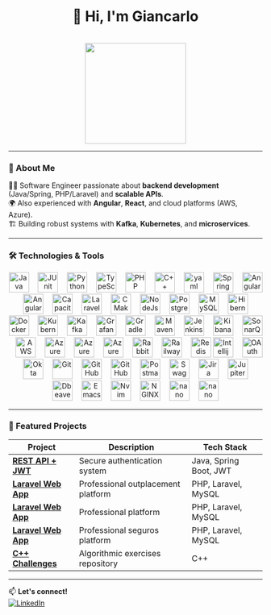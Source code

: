 <h1 align="center">👋 Hi, I'm Giancarlo</h1></br>


<div align="center">
  <img height="200" src="https://media.giphy.com/media/26tn33aiTi1jkl6H6/giphy.gif" />
</div>

---

### 🚀 About Me

👨‍💻 Software Engineer passionate about **backend development** (Java/Spring, PHP/Laravel) and **scalable APIs**.  
🌍 Also experienced with **Angular**, **React**, and cloud platforms (AWS, Azure).  
🏗️ Building robust systems with **Kafka**, **Kubernetes**, and **microservices**.

---

### 🛠️ Technologies & Tools

<div align="center">

  <!-- Lenguajes -->
  <img src="https://cdn.jsdelivr.net/gh/devicons/devicon@latest/icons/java/java-original-wordmark.svg" height="40" alt="Java" />
  <img width="10"/>
  <img src="https://cdn.jsdelivr.net/gh/devicons/devicon@latest/icons/junit/junit-plain-wordmark.svg" height="40" alt="JUnit" />
  <img width="10"/>
  <img src="https://cdn.jsdelivr.net/gh/devicons/devicon@latest/icons/python/python-original.svg" height="40" alt="Python" />
  <img width="10"/>          
  <img src="https://skillicons.dev/icons?i=typescript" height="40" alt="TypeScript" />
  <img width="10"/>
  <img src="https://cdn.jsdelivr.net/gh/devicons/devicon/icons/php/php-original.svg" height="40" alt="PHP" />
  <img width="10"/>
  <img src="https://cdn.jsdelivr.net/gh/devicons/devicon@latest/icons/cplusplus/cplusplus-original.svg" height="40" alt="C++" />
  <img width="10"/> 
  <img src="https://cdn.jsdelivr.net/gh/devicons/devicon@latest/icons/yaml/yaml-original.svg" height="40" alt="yaml" />
  <img width="10"/>
  <img src="https://cdn.jsdelivr.net/gh/devicons/devicon@latest/icons/spring/spring-original-wordmark.svg" height="40" alt="Spring" />
  <img width="10"/>
  <img src="https://cdn.jsdelivr.net/gh/devicons/devicon@latest/icons/angular/angular-original.svg" height="40" alt="Angular" />
  <img width="10"/>
  <img src="https://cdn.jsdelivr.net/gh/devicons/devicon@latest/icons/angularmaterial/angularmaterial-original.svg" height="40" alt="Angular Material" />
  <img width="10"/>
  <img src="https://cdn.jsdelivr.net/gh/devicons/devicon@latest/icons/capacitor/capacitor-original.svg"  height="40" alt="Capacitor" />
  <img width="10"/>
  <img src="https://cdn.simpleicons.org/laravel/FF2D20" height="40" alt="Laravel" />
  <img width="10"/>       
  <img src="https://cdn.jsdelivr.net/gh/devicons/devicon@latest/icons/cmake/cmake-original.svg" height="40" alt="CMake" />  
  <img width="10"/>
  <img src="https://cdn.jsdelivr.net/gh/devicons/devicon@latest/icons/nodejs/nodejs-original-wordmark.svg" height="40" alt="NodeJs" />
                  

  <!-- Bases de datos -->
  <img width="10"/>
  <img src="https://cdn.jsdelivr.net/gh/devicons/devicon/icons/postgresql/postgresql-original.svg" height="40" alt="PostgreSQL" />
  <img width="10"/>
  <img src="https://cdn.jsdelivr.net/gh/devicons/devicon/icons/mysql/mysql-original.svg" height="40" alt="MySQL" />
  <img width="10"/>
  <img src="https://cdn.jsdelivr.net/gh/devicons/devicon@latest/icons/hibernate/hibernate-original-wordmark.svg" height="40" alt="Hibernate" />

  <!-- DevOps -->
  <img width="10"/>
  <img src="https://cdn.jsdelivr.net/gh/devicons/devicon/icons/docker/docker-original.svg" height="40" alt="Docker" />
  <img width="10"/>
  <img src="https://cdn.jsdelivr.net/gh/devicons/devicon/icons/kubernetes/kubernetes-plain.svg" height="40" alt="Kubernetes" />
  <img width="10"/>
  <img src="https://cdn.simpleicons.org/apachekafka/231F20" height="40" alt="Kafka" />
  <img width="10"/>
  <img src="https://cdn.jsdelivr.net/gh/devicons/devicon@latest/icons/grafana/grafana-plain-wordmark.svg" height="40" alt="Grafana" />
  <img width="10"/>
  <img src="https://cdn.jsdelivr.net/gh/devicons/devicon@latest/icons/gradle/gradle-original.svg" height="40" alt="Gradle" />
  <img width="10"/>  
  <img src="https://cdn.jsdelivr.net/gh/devicons/devicon@latest/icons/maven/maven-original-wordmark.svg" height="40" alt="Maven" />
  <img width="10"/>  
  <img src="https://cdn.jsdelivr.net/gh/devicons/devicon@latest/icons/jenkins/jenkins-original.svg" height="40" alt="Jenkins" />
  <img width="10"/>
  <img src="https://cdn.jsdelivr.net/gh/devicons/devicon@latest/icons/kibana/kibana-original-wordmark.svg" height="40" alt="Kibana" />
  <img width="10"/>
  <img src="https://cdn.jsdelivr.net/gh/devicons/devicon@latest/icons/sonarqube/sonarqube-original-wordmark.svg" height="40" alt="SonarQube" />
        
  <!-- Cloud -->
  <img width="10"/>
  <img src="https://skillicons.dev/icons?i=aws" height="40" alt="AWS" />
  <img width="10"/>
  <img src="https://skillicons.dev/icons?i=azure" height="40" alt="Azure" />
  <img width="10"/>
  <img src="https://cdn.jsdelivr.net/gh/devicons/devicon@latest/icons/azuresqldatabase/azuresqldatabase-original.svg" height="40" alt="Azure SQL" />
  <img width="10"/>
  <img src="https://cdn.jsdelivr.net/gh/devicons/devicon@latest/icons/azuredevops/azuredevops-original.svg" height="40" alt="Azure DevOps" />
  <img width="10"/>  
  <img src="https://cdn.jsdelivr.net/gh/devicons/devicon@latest/icons/rabbitmq/rabbitmq-original-wordmark.svg" height="40" alt="RabbitMQ" />
  <img width="10"/>
  <img src="https://cdn.jsdelivr.net/gh/devicons/devicon@latest/icons/railway/railway-original-wordmark.svg" height="40" alt="Railway" />
  <img width="10"/>
  <img src="https://cdn.jsdelivr.net/gh/devicons/devicon@latest/icons/redis/redis-plain-wordmark.svg" height="40" alt="Redis" />

  <!-- Herramientas -->
  <img src="https://cdn.jsdelivr.net/gh/devicons/devicon@latest/icons/intellij/intellij-original.svg" height="40" alt="Intellij" />
  <img width="10"/>
  <img src="https://cdn.jsdelivr.net/gh/devicons/devicon@latest/icons/oauth/oauth-original.svg" height="40" alt="OAuth" />
  <img width="10"/> 
  <img src="https://cdn.jsdelivr.net/gh/devicons/devicon@latest/icons/okta/okta-original-wordmark.svg" height="40" alt="Okta" />
  <img width="10"/>
  <img src="https://skillicons.dev/icons?i=git" height="40" alt="Git" />
  <img width="10"/>
  <img src="https://skillicons.dev/icons?i=github" height="40" alt="GitHub" />
  <img width="10"/>
  <img src="https://cdn.jsdelivr.net/gh/devicons/devicon@latest/icons/githubactions/githubactions-original.svg"  height="40" alt="GitHub Actions"  />
  <img width="10"/>
  <img src="https://skillicons.dev/icons?i=postman" height="40" alt="Postman" />
  <img width="10"/>
  <img src="https://cdn.jsdelivr.net/gh/devicons/devicon/icons/swagger/swagger-original.svg" height="40" alt="Swagger" />
  <img width="10"/>
  <img src="https://cdn.jsdelivr.net/gh/devicons/devicon@latest/icons/jira/jira-original-wordmark.svg" height="40" alt="Jira" />
  <img width="10"/>
  <img src="https://cdn.jsdelivr.net/gh/devicons/devicon@latest/icons/jupyter/jupyter-original-wordmark.svg" height="40" alt="Jupiter notebook" />
  <img width="10"/> 
  <img src="https://cdn.jsdelivr.net/gh/devicons/devicon@latest/icons/dbeaver/dbeaver-original.svg"  height="40" alt="Dbeaver"  />
  <img width="10"/>
  <img src="https://cdn.jsdelivr.net/gh/devicons/devicon@latest/icons/emacs/emacs-original.svg"  height="40" alt="Emacs"  />
  <img width="10"/>
  <img src="https://cdn.jsdelivr.net/gh/devicons/devicon@latest/icons/neovim/neovim-original-wordmark.svg" height="40" alt="Nvim" />
  <img width="10"/>
  <img src="https://cdn.jsdelivr.net/gh/devicons/devicon@latest/icons/nginx/nginx-original.svg" height="40" alt="NGINX" />
  <img width="10"/>  
  <img src="https://cdn.jsdelivr.net/gh/devicons/devicon@latest/icons/nano/nano-plain-wordmark.svg" height="40" alt="nano" />
  <img width="10"/>            
  <img src="https://cdn.jsdelivr.net/gh/devicons/devicon@latest/icons/slack/slack-original.svg" height="40" alt="nano" />
                                  
</div>

---

### 🌟 Featured Projects

| Project | Description | Tech Stack |
|---------|-------------|------------|
| **[REST API + JWT](https://maintenance-page-test.vercel.app/)** | Secure authentication system | Java, Spring Boot, JWT |
| **[Laravel Web App](https://iboutplacement.com/)** | Professional outplacement platform | PHP, Laravel, MySQL |
| **[Laravel Web App](https://ibconstruye.com/)** | Professional platform | PHP, Laravel, MySQL |
| **[Laravel Web App](https://ibseguros.com/)** | Professional seguros platform | PHP, Laravel, MySQL |
| **[C++ Challenges](https://github.com/gianbdev/C-Challenges/)** | Algorithmic exercises repository | C++ |

---

📫 **Let's connect!**  
[![LinkedIn](https://img.shields.io/badge/LinkedIn-0077B5?style=for-the-badge&logo=linkedin&logoColor=white)](https://www.linkedin.com/in/giancarlo-silva-000a13285/)

